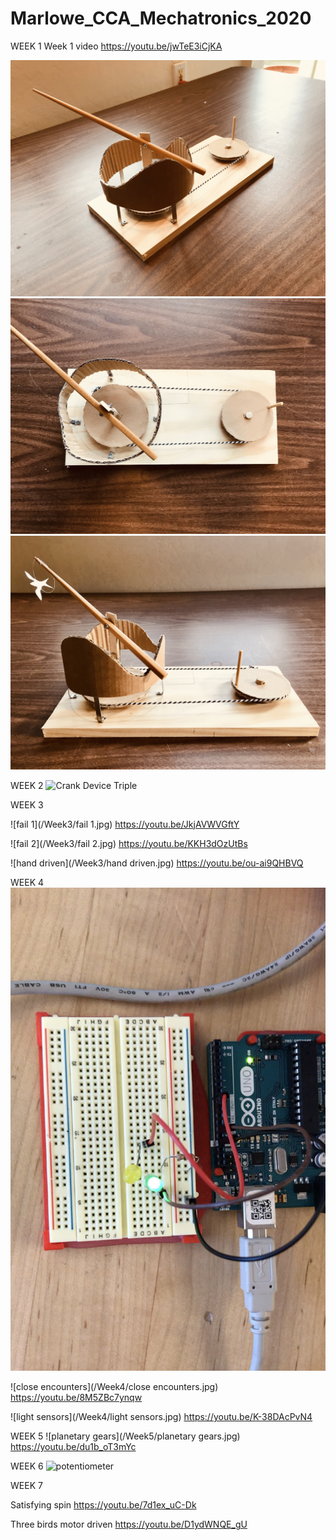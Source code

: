 # Marlowe_CCA_Mechatronics_2020

WEEK 1
Week 1 video
https://youtu.be/jwTeE3iCjKA

![Crank Device](/Week1/CrankDevice1.jpg)
![Crank Device](/Week1/CrankDevice2.jpg)
![Crank Device](/Week1/CrankDevice3.jpg)

WEEK 2
![Crank Device Triple](/Week2/CrankDeviceTriple.gif)

WEEK 3

![fail 1](/Week3/fail 1.jpg)
https://youtu.be/JkjAVWVGftY

![fail 2](/Week3/fail 2.jpg)
https://youtu.be/KKH3dOzUtBs

![hand driven](/Week3/hand driven.jpg)
https://youtu.be/ou-ai9QHBVQ

WEEK 4
![blinking](/Week4/blinking.jpg)

![close encounters](/Week4/close encounters.jpg)
https://youtu.be/8M5ZBc7ynqw

![light sensors](/Week4/light sensors.jpg)
https://youtu.be/K-38DAcPvN4

WEEK 5
![planetary gears](/Week5/planetary gears.jpg)
https://youtu.be/du1b_oT3mYc

WEEK 6
![potentiometer](/Week5/potentiometer.jpg)

WEEK 7

Satisfying spin
https://youtu.be/7d1ex_uC-Dk

Three birds motor driven
https://youtu.be/D1ydWNQE_gU

